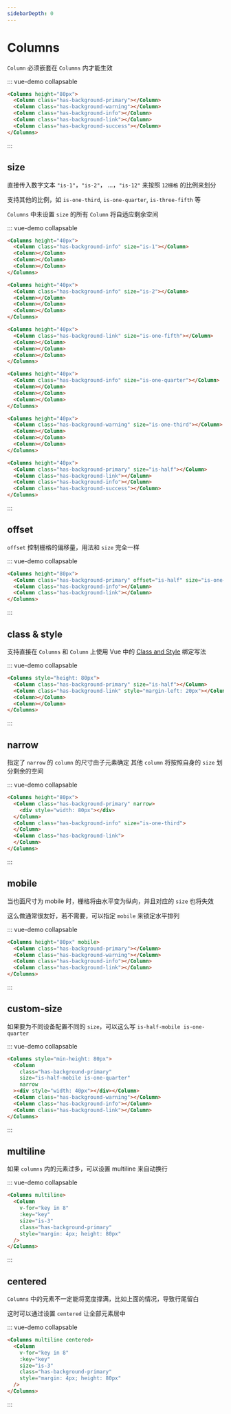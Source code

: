 ```yaml
---
sidebarDepth: 0
---
```


# Columns

`Column` 必须嵌套在 `Columns` 内才能生效

::: vue-demo collapsable
``` html
<Columns height="80px">
  <Column class="has-background-primary"></Column>
  <Column class="has-background-warning"></Column>
  <Column class="has-background-info"></Column>
  <Column class="has-background-link"></Column>
  <Column class="has-background-success"></Column>
</Columns>
```
:::

## size

直接传入数字文本 `"is-1"`，`"is-2"`， ...，`"is-12"` 来按照 `12栅格` 的比例来划分

支持其他的比例，如 `is-one-third`, `is-one-quarter`, `is-three-fifth` 等

`Columns` 中未设置 `size` 的所有 `Column` 将自适应剩余空间

::: vue-demo collapsable
``` html
<Columns height="40px">
  <Column class="has-background-info" size="is-1"></Column>
  <Column></Column>
  <Column></Column>
  <Column></Column>
</Columns>

<Columns height="40px">
  <Column class="has-background-info" size="is-2"></Column>
  <Column></Column>
  <Column></Column>
  <Column></Column>
</Columns>

<Columns height="40px">
  <Column class="has-background-link" size="is-one-fifth"></Column>
  <Column></Column>
  <Column></Column>
  <Column></Column>
</Columns>

<Columns height="40px">
  <Column class="has-background-info" size="is-one-quarter"></Column>
  <Column></Column>
  <Column></Column>
  <Column></Column>
</Columns>

<Columns height="40px">
  <Column class="has-background-warning" size="is-one-third"></Column>
  <Column></Column>
  <Column></Column>
  <Column></Column>
</Columns>

<Columns height="40px">
  <Column class="has-background-primary" size="is-half"></Column>
  <Column class="has-background-link"></Column>
  <Column class="has-background-info"></Column>
  <Column class="has-background-success"></Column>
</Columns>
```
:::

## offset

`offset` 控制栅格的偏移量，用法和 `size` 完全一样

::: vue-demo collapsable
``` html
<Columns height="80px">
  <Column class="has-background-primary" offset="is-half" size="is-one-quarter"></Column>
  <Column class="has-background-info"></Column>
  <Column class="has-background-link"></Column>
</Columns>
```
:::

## class & style

支持直接在 `Columns` 和 `Column` 上使用 Vue 中的 
[Class and Style](https://cn.vuejs.org/v2/guide/class-and-style.html) 绑定写法

::: vue-demo collapsable
``` html
<Columns style="height: 80px">
  <Column class="has-background-primary" size="is-half"></Column>
  <Column class="has-background-link" style="margin-left: 20px"></Column>
  <Column></Column>
  <Column></Column>
</Columns>
```
:::

## narrow

指定了 `narrow` 的 `column` 的尺寸由子元素确定
其他 `column` 将按照自身的 `size` 划分剩余的空间

::: vue-demo collapsable
``` html
<Columns height="80px">
  <Column class="has-background-primary" narrow>
    <div style="width: 80px"></div>
  </Column>
  <Column class="has-background-info" size="is-one-third">
  </Column>
  <Column class="has-background-link">
  </Column>
</Columns>
```
:::

## mobile

当也面尺寸为 mobile 时，栅格将由水平变为纵向，并且对应的 `size` 也将失效

这么做通常很友好，若不需要，可以指定 `mobile` 来锁定水平排列

::: vue-demo collapsable
``` html
<Columns height="80px" mobile>
  <Column class="has-background-primary"></Column>
  <Column class="has-background-warning"></Column>
  <Column class="has-background-info"></Column>
  <Column class="has-background-link"></Column>
</Columns>
```
:::

## custom-size

如果要为不同设备配置不同的 `size`，可以这么写 `is-half-mobile is-one-quarter`

::: vue-demo collapsable
``` html
<Columns style="min-height: 80px">
  <Column
    class="has-background-primary"
    size="is-half-mobile is-one-quarter"
    narrow
  ><div style="width: 40px"></div></Column>
  <Column class="has-background-warning"></Column>
  <Column class="has-background-info"></Column>
  <Column class="has-background-link"></Column>
</Columns>
```
:::

## multiline

如果 `columns` 内的元素过多，可以设置 multiline 来自动换行

::: vue-demo collapsable
``` html
<Columns multiline>
  <Column
    v-for="key in 8"
    :key="key"
    size="is-3"
    class="has-background-primary"
    style="margin: 4px; height: 80px"
  />
</Columns>
```
:::

## centered

`Columns` 中的元素不一定能将宽度撑满，比如上面的情况，导致行尾留白

这时可以通过设置 `centered` 让全部元素居中

::: vue-demo collapsable
``` html
<Columns multiline centered>
  <Column
    v-for="key in 8"
    :key="key"
    size="is-3"
    class="has-background-primary"
    style="margin: 4px; height: 80px"
  />
</Columns>
```
:::
